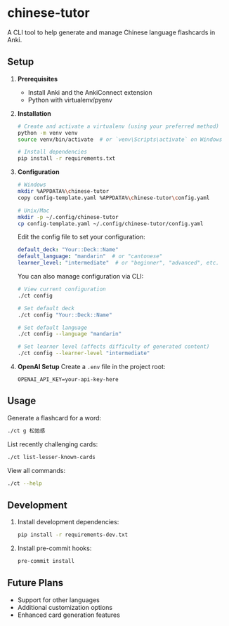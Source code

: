 # chinese-tutor

A CLI tool to help generate and manage Chinese language flashcards in Anki.

## Setup

1. **Prerequisites**
   - Install Anki and the AnkiConnect extension
   - Python with virtualenv/pyenv

2. **Installation**
   ```bash
   # Create and activate a virtualenv (using your preferred method)
   python -m venv venv
   source venv/bin/activate  # or `venv\Scripts\activate` on Windows

   # Install dependencies
   pip install -r requirements.txt
   ```

3. **Configuration**
   ```bash
   # Windows
   mkdir %APPDATA%\chinese-tutor
   copy config-template.yaml %APPDATA%\chinese-tutor\config.yaml

   # Unix/Mac
   mkdir -p ~/.config/chinese-tutor
   cp config-template.yaml ~/.config/chinese-tutor/config.yaml
   ```

   Edit the config file to set your configuration:
   ```yaml
   default_deck: "Your::Deck::Name"
   default_language: "mandarin"  # or "cantonese"
   learner_level: "intermediate"  # or "beginner", "advanced", etc.
   ```

   You can also manage configuration via CLI:
   ```bash
   # View current configuration
   ./ct config

   # Set default deck
   ./ct config "Your::Deck::Name"

   # Set default language
   ./ct config --language "mandarin"

   # Set learner level (affects difficulty of generated content)
   ./ct config --learner-level "intermediate"
   ```

4. **OpenAI Setup**
   Create a `.env` file in the project root:
   ```
   OPENAI_API_KEY=your-api-key-here
   ```

## Usage

Generate a flashcard for a word:
```bash
./ct g 松弛感
```

List recently challenging cards:
```bash
./ct list-lesser-known-cards
```

View all commands:
```bash
./ct --help
```

## Development

1. Install development dependencies:
   ```bash
   pip install -r requirements-dev.txt
   ```

2. Install pre-commit hooks:
   ```bash
   pre-commit install
   ```

## Future Plans

- Support for other languages
- Additional customization options
- Enhanced card generation features
